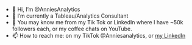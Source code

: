 - 👋 Hi, I’m @AnniesAnalytics
- 🌱 I’m currently a Tableau/Analytics Consultant
- 👀 You may know me from my Tik Tok or LinkedIn where I have ~50k followers each, or my coffee chats on YouTube.
- 📫 How to reach me: on my TikTok @Anniesanalytics, or [my LinkedIn](https://www.linkedin.com/in/annie-nelson-analyst/)

<!---
AnniesAnalytics/AnniesAnalytics is a ✨ special ✨ repository because its `README.md` (this file) appears on your GitHub profile.
You can click the Preview link to take a look at your changes.
--->
